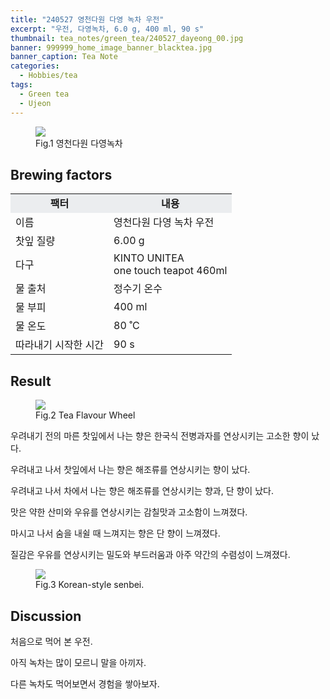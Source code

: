 ```yaml
---
title: "240527 영천다원 다영 녹차 우전"
excerpt: "우전, 다영녹차, 6.0 g, 400 ml, 90 s"
thumbnail: tea_notes/green_tea/240527_dayeong_00.jpg
banner: 999999_home_image_banner_blacktea.jpg
banner_caption: Tea Note
categories:
  - Hobbies/tea
tags:
  - Green tea
  - Ujeon
---
```


<figure class="align-center">
  <a href="{{ site.url }}{{ site.baseurl }}/assets/images/tea_notes/green_tea/240527_dayeong_00.jpg">
  <img src="{{ site.url }}{{ site.baseurl }}/assets/images/tea_notes/green_tea/240527_dayeong_00.jpg">
  </a>
  <figcaption>
  Fig.1 영천다원 다영녹차
  </figcaption>
</figure>

## Brewing factors

<div align="center">
  <table align = "center" >
      <tr bgcolor="#ebedef" align ="center">
      <td><b>팩터</b></td>
      <td><b>내용</b></td>
      </tr>
      <tr>
      <td>이름</td>
      <td>영천다원 다영 녹차 우전</td>
      </tr>
      <tr>
      <td>찻잎 질량</td>
      <td>6.00 g</td>
      </tr>
      <tr>
      <td>다구</td>
      <td>KINTO UNITEA<br>one touch teapot 460ml</td>
      </tr>
      <tr>
    <td>물 출처</td>
      <td>정수기 온수</td>
      </tr>
      <tr>
    <td>물 부피</td>
      <td>400 ml</td>
      </tr>
      <tr>
    <td>물 온도</td>
      <td>80 ˚C</td>
      </tr>
      <tr>
    <td>따라내기 시작한 시간</td>
      <td>90 s</td>
      </tr>
  </table>
</div>

## Result

<figure style="width: 100%" class="align-center">
  <a href="{{ site.url }}{{ site.baseurl }}/assets/images/tea_notes/200417_TeaFlavourWheel_eng.png">
  <img src="{{ site.url }}{{ site.baseurl }}/assets/images/tea_notes/200417_TeaFlavourWheel_eng.png">
  </a>
  <figcaption>
  Fig.2 Tea Flavour Wheel
  </figcaption>
</figure>

우려내기 전의 마른 찻잎에서 나는 향은 한국식 전병과자를 연상시키는 고소한 향이 났다.

우려내고 나서 찻잎에서 나는 향은 해조류를 연상시키는 향이 났다.

우려내고 나서 차에서 나는 향은 해조류를 연상시키는 향과, 단 향이 났다.

맛은 약한 산미와 우유를 연상시키는 감칠맛과 고소함이 느껴졌다.

마시고 나서 숨을 내쉴 때 느껴지는 향은 단 향이 느껴졌다.

질감은 우유를 연상시키는 밀도와 부드러움과 아주 약간의 수렴성이 느껴졌다.

<figure style="width: 100%" class="align-center">
  <a href="{{ site.url }}{{ site.baseurl }}/assets/images/tea_notes/green_tea/240527_senbei_00.png">
  <img src="{{ site.url }}{{ site.baseurl }}/assets/images/tea_notes/green_tea/240527_senbei_00.png">
  </a>
  <figcaption>
  Fig.3 Korean-style senbei.
  </figcaption>
</figure>


## Discussion

처음으로 먹어 본 우전.

아직 녹차는 많이 모르니 말을 아끼자.

다른 녹차도 먹어보면서 경험을 쌓아보자.